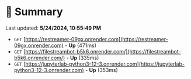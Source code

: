 # 📖 Summary
Last updated: **5/24/2024, 10:55:49 PM**

- `GET` [https://restreamer-09gx.onrender.com](https://restreamer-09gx.onrender.com) - **Up** (471ms)
- `GET` [https://filestreambot-b5k6.onrender.com/](https://filestreambot-b5k6.onrender.com/) - **Up** (335ms)
- `GET` [https://jupyterlab-python3-12-3.onrender.com](https://jupyterlab-python3-12-3.onrender.com) - **Up** (353ms)
